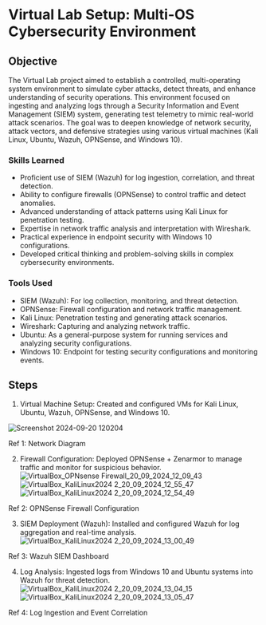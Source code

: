 # Virtual Lab Setup: Multi-OS Cybersecurity Environment

## Objective

The Virtual Lab project aimed to establish a controlled, multi-operating system environment to simulate cyber attacks, detect threats, and enhance understanding of security operations. This environment focused on ingesting and analyzing logs through a Security Information and Event Management (SIEM) system, generating test telemetry to mimic real-world attack scenarios. The goal was to deepen knowledge of network security, attack vectors, and defensive strategies using various virtual machines (Kali Linux, Ubuntu, Wazuh, OPNSense, and Windows 10).


### Skills Learned

- Proficient use of SIEM (Wazuh) for log ingestion, correlation, and threat detection.
- Ability to configure firewalls (OPNSense) to control traffic and detect anomalies.
- Advanced understanding of attack patterns using Kali Linux for penetration testing.
- Expertise in network traffic analysis and interpretation with Wireshark.
- Practical experience in endpoint security with Windows 10 configurations.
- Developed critical thinking and problem-solving skills in complex cybersecurity environments.

### Tools Used

- SIEM (Wazuh): For log collection, monitoring, and threat detection.
- OPNSense: Firewall configuration and network traffic management.
- Kali Linux: Penetration testing and generating attack scenarios.
- Wireshark: Capturing and analyzing network traffic.
- Ubuntu: As a general-purpose system for running services and analyzing security configurations.
- Windows 10: Endpoint for testing security configurations and monitoring events.

## Steps
1. Virtual Machine Setup: Created and configured VMs for Kali Linux, Ubuntu, Wazuh, OPNSense, and Windows 10.

![Screenshot 2024-09-20 120204](https://github.com/user-attachments/assets/fae9a636-b38e-4331-81c3-2e2264243bd0)

Ref 1: Network Diagram

2. Firewall Configuration: Deployed OPNSense + Zenarmor to manage traffic and monitor for suspicious behavior.
![VirtualBox_OPNsense Firewall_20_09_2024_12_09_43](https://github.com/user-attachments/assets/83479e7d-0303-4af1-82cf-b5dc4e36b8e4)
![VirtualBox_KaliLinux2024 2_20_09_2024_12_55_47](https://github.com/user-attachments/assets/57aa429f-b96f-4b98-8f93-67265024ddf0)
![VirtualBox_KaliLinux2024 2_20_09_2024_12_54_49](https://github.com/user-attachments/assets/f2fc4667-f68f-4b1e-ad99-85756b8bfd97)

Ref 2: OPNSense Firewall Configuration

3. SIEM Deployment (Wazuh): Installed and configured Wazuh for log aggregation and real-time analysis.
![VirtualBox_KaliLinux2024 2_20_09_2024_13_00_49](https://github.com/user-attachments/assets/50bd5d4b-a31e-4aa4-aa89-f5365b6727b8)

Ref 3: Wazuh SIEM Dashboard

4. Log Analysis: Ingested logs from Windows 10 and Ubuntu systems into Wazuh for threat detection.
![VirtualBox_KaliLinux2024 2_20_09_2024_13_04_15](https://github.com/user-attachments/assets/030790e0-1198-43ac-b326-5569b73c1546)
![VirtualBox_KaliLinux2024 2_20_09_2024_13_05_47](https://github.com/user-attachments/assets/4d14dfb2-d9a8-4300-8cf6-4f065204a623)

Ref 4: Log Ingestion and Event Correlation
